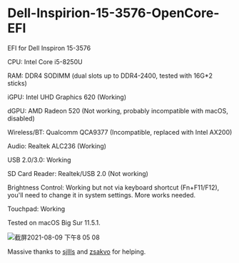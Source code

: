 # Dell-Inspirion-15-3576-OpenCore-EFI

EFI for Dell Inspiron 15-3576

CPU: Intel Core i5-8250U

RAM: DDR4 SODIMM (dual slots up to DDR4-2400, tested with 16G*2 sticks)

iGPU: Intel UHD Graphics 620 (Working)

dGPU: AMD Radeon 520 (Not working, probably incompatible with macOS, disabled)

Wireless/BT: Qualcomm QCA9377 (Incompatible, replaced with Intel AX200)

Audio: Realtek ALC236 (Working)

USB 2.0/3.0: Working

SD Card Reader: Realtek/USB 2.0 (Not working)

Brightness Control: Working but not via keyboard shortcut (Fn+F11/F12), you'll need to change it in system settings. More works needed.

Touchpad: Working

Tested on macOS Big Sur 11.5.1.

![截屏2021-08-09 下午8 05 08](https://user-images.githubusercontent.com/17025286/128703451-72a19c20-6762-4839-ac70-30c6995eee71.png)

Massive thanks to [sjllls](https://github.com/sjllls) and [zsakvo](https://github.com/zsakvo) for helping.
